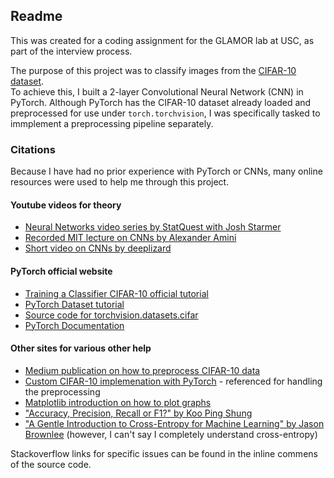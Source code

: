 ## Readme 
This was created for a coding assignment for the GLAMOR lab at USC, as part of the interview process. 

The purpose of this project was to classify images from the [CIFAR-10 dataset](https://www.cs.toronto.edu/~kriz/cifar.html).  
To achieve this, I built a 2-layer Convolutional Neural Network (CNN) in PyTorch.
Although PyTorch has the CIFAR-10 dataset already loaded and preprocessed for use under `torch.torchvision`, I was specifically tasked to immplement a preprocessing pipeline separately.

### Citations 
Because I have had no prior experience with PyTorch or CNNs, many online resources were used to help me through this project. 

#### Youtube videos for theory 
- [Neural Networks video series by StatQuest with Josh Starmer](https://www.youtube.com/watch?v=CqOfi41LfDw&list=PLblh5JKOoLUIxGDQs4LFFD--41Vzf-ME1)
- [Recorded MIT lecture on CNNs by Alexander Amini](https://www.youtube.com/watch?v=iaSUYvmCekI)
- [Short video on CNNs by deeplizard](https://www.youtube.com/watch?v=YRhxdVk_sIs)

#### PyTorch official website 
- [Training a Classifier CIFAR-10 official tutorial](https://pytorch.org/tutorials/beginner/blitz/cifar10_tutorial.html)
- [PyTorch Dataset tutorial](https://pytorch.org/tutorials/beginner/basics/data_tutorial.html)
- [Source code for torchvision.datasets.cifar](https://pytorch.org/vision/0.12/_modules/torchvision/datasets/cifar.html)
- [PyTorch Documentation](https://pytorch.org/docs/stable/index.html)

#### Other sites for various other help 
- [Medium publication on how to preprocess CIFAR-10 data](https://medium.com/@rhythm10/image-preprocessing-for-cifar-10-dataset-f2b5cdb221bb)
- [Custom CIFAR-10 implemenation with PyTorch](https://www.kaggle.com/code/uvxy1234/cifar-10-implementation-with-pytorch/notebook) - referenced for handling the preprocessing 
- [Matplotlib introduction on how to plot graphs](https://matplotlib.org/stable/tutorials/introductory/pyplot.html)
- ["Accuracy, Precision, Recall or F1?" by Koo Ping Shung](https://towardsdatascience.com/accuracy-precision-recall-or-f1-331fb37c5cb9)
- ["A Gentle Introduction to Cross-Entropy for Machine Learning" by Jason Brownlee](https://machinelearningmastery.com/cross-entropy-for-machine-learning/) (however, I can't say I completely understand cross-entropy)

Stackoverflow links for specific issues can be found in the inline commens of the source code. 